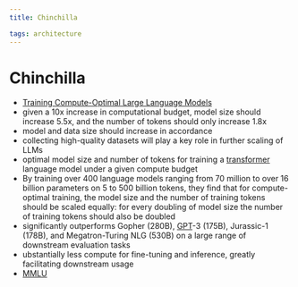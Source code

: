 ```yaml
---
title: Chinchilla

tags: architecture 
---
```


# Chinchilla
- [Training Compute-Optimal Large Language Models](https://arxiv.org/abs/2203.15556)
- given a 10x increase in computational budget, model size should increase 5.5x, and the number of tokens should only increase 1.8x
- model and data size should increase in accordance
- collecting high-quality datasets will play a key role in further scaling of LLMs
- optimal model size and number of tokens for training a [transformer](Transformer.md) language model under a given compute budget
- By training over 400 language models ranging from 70 million to over 16 billion parameters on 5 to 500 billion tokens, they find that for compute-optimal training, the model size and the number of training tokens should be scaled equally: for every doubling of model size the number of training tokens should also be doubled
- significantly outperforms Gopher (280B), [GPT](GPT.md)-3 (175B), Jurassic-1 (178B), and Megatron-Turing NLG (530B) on a large range of downstream evaluation tasks
- ubstantially less compute for fine-tuning and inference, greatly facilitating downstream usage
- [MMLU](MMLU.md)


























